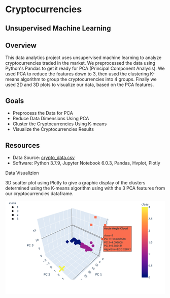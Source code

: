 # Cryptocurrencies

## Unsupervised Machine Learning
## Overview 
This data analytics project uses unsupervised machine learning to analyze cryptocurrencies traded in the market.  We preprocessed the data using Python's Pandas to get it ready for PCA (Principal Component Analysis).  We used PCA to reduce the features down to 3, then used the clustering K-means algorithm to group the cryptocurrencies into 4 groups.  Finally we used 2D and 3D plots to visualize our data, based on the PCA features.  

## Goals
- Preprocess the Data for PCA
- Reduce Data Dimensions Using PCA
- Cluster the Cryptocurrencies Using K-means
- Visualize the Cryptocurrencies Results

## Resources
- Data Source: [crypto_data.csv](./Resources/crypto_data.csv)
- Software: Python 3.7.9, Jupyter Notebook 6.0.3, Pandas, Hvplot, Plotly  

Data Visualizion 

3D scatter plot using Plotly to give a graphic display of the clusters determined using the K-means algorithm using with the 3 PCA features from our cryptocurrencies dataframe.

![3d Plot](./Resources/3dplot.png)



